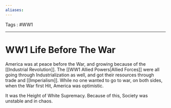 ```yaml
---
aliases: 
---
```

Tags : #WW1
___
# WW1 Life Before The War
America was at peace before the War, and growing because of the [[Industrial Revolution]]. The [[WW1 Allied Powers|Allied Forces]] were all going through Industrialization as well, and got their resources through trade and [[Imperialism]]. While no one wanted to go to war, on both sides, when the War first Hit, America was optimistic.

It was the Height of White Supremacy. Because of this, Society was unstable and in chaos.